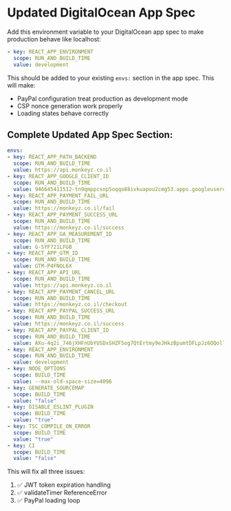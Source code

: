 # Updated DigitalOcean App Spec

Add this environment variable to your DigitalOcean app spec to make production behave like localhost:

```yaml
- key: REACT_APP_ENVIRONMENT
  scope: RUN_AND_BUILD_TIME
  value: development
```

This should be added to your existing `envs:` section in the app spec. This will make:
- PayPal configuration treat production as development mode
- CSP nonce generation work properly
- Loading states behave correctly

## Complete Updated App Spec Section:

```yaml
envs:
- key: REACT_APP_PATH_BACKEND
  scope: RUN_AND_BUILD_TIME
  value: https://api.monkeyz.co.il
- key: REACT_APP_GOOGLE_CLIENT_ID
  scope: RUN_AND_BUILD_TIME
  value: 946645411512-tn9qmppcsnp5oqqo88ivkuapou2cmg53.apps.googleusercontent.com
- key: REACT_APP_PAYMENT_FAIL_URL
  scope: RUN_AND_BUILD_TIME
  value: https://monkeyz.co.il/fail
- key: REACT_APP_PAYMENT_SUCCESS_URL
  scope: RUN_AND_BUILD_TIME
  value: https://monkeyz.co.il/success
- key: REACT_APP_GA_MEASUREMENT_ID
  scope: RUN_AND_BUILD_TIME
  value: G-SYF721LFGB
- key: REACT_APP_GTM_ID
  scope: RUN_AND_BUILD_TIME
  value: GTM-P4FNQL6X
- key: REACT_APP_API_URL
  scope: RUN_AND_BUILD_TIME
  value: https://api.monkeyz.co.il
- key: REACT_APP_PAYMENT_CANCEL_URL
  scope: RUN_AND_BUILD_TIME
  value: https://monkeyz.co.il/checkout
- key: REACT_APP_PAYPAL_SUCCESS_URL
  scope: RUN_AND_BUILD_TIME
  value: https://monkeyz.co.il/success
- key: REACT_APP_PAYPAL_CLIENT_ID
  scope: RUN_AND_BUILD_TIME
  value: AXu-4q2i_746jXHFnUbYUSDxSHZF5og7QtErtmy9eJHkzBpumtDFLpJz6OQollNpRDFlqP2w3rg7DiCF
- key: REACT_APP_ENVIRONMENT
  scope: RUN_AND_BUILD_TIME
  value: development
- key: NODE_OPTIONS
  scope: BUILD_TIME
  value: --max-old-space-size=4096
- key: GENERATE_SOURCEMAP
  scope: BUILD_TIME
  value: "false"
- key: DISABLE_ESLINT_PLUGIN
  scope: BUILD_TIME
  value: "true"
- key: TSC_COMPILE_ON_ERROR
  scope: BUILD_TIME
  value: "true"
- key: CI
  scope: BUILD_TIME
  value: "false"
```

This will fix all three issues:
1. ✅ JWT token expiration handling
2. ✅ validateTimer ReferenceError 
3. ✅ PayPal loading loop

